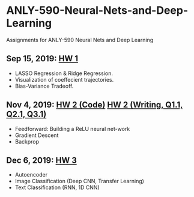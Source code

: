 # ANLY-590-Neural-Nets-and-Deep-Learning
Assignments for ANLY-590 Neural Nets and Deep Learning

## Sep 15, 2019: [HW 1](https://github.com/xinyiy/ANLY-590-Neural-Nets-and-Deep-Learning/blob/master/ANLY-590_HW_1.ipynb)
+ LASSO Regression & Ridge Regression.
+ Visualization of  coeffecient trajectories.
+ Bias-Variance Tradeoff.

## Nov 4, 2019: [HW 2 (Code)](https://github.com/xinyiy/ANLY-590-Neural-Nets-and-Deep-Learning/blob/master/ANLY-590_HW_2.ipynb) [HW 2 (Writing, Q1.1, Q2.1, Q3.1)](https://github.com/xinyiy/ANLY-590-Neural-Nets-and-Deep-Learning/blob/master/ANLY-590_HW_2.pdf)
+ Feedforward: Building a ReLU neural net-work
+ Gradient Descent
+ Backprop

## Dec 6, 2019: [HW 3](https://github.com/xinyiy/ANLY-590-Neural-Nets-and-Deep-Learning/blob/master/ANLY-590_HW_3.ipynb)
+ Autoencoder
+ Image Classification (Deep CNN, Transfer Learning)
+ Text Classification (RNN, 1D CNN)
